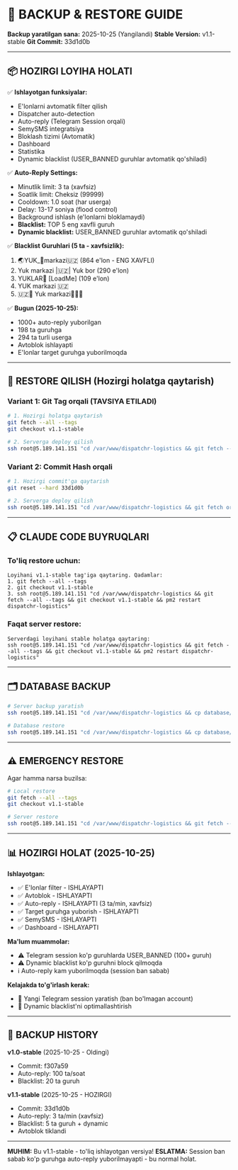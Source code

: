 # 🔄 BACKUP & RESTORE GUIDE

**Backup yaratilgan sana:** 2025-10-25 (Yangilandi)
**Stable Version:** v1.1-stable
**Git Commit:** 33d1d0b

---

## 📦 HOZIRGI LOYIHA HOLATI

✅ **Ishlayotgan funksiyalar:**
- E'lonlarni avtomatik filter qilish
- Dispatcher auto-detection
- Auto-reply (Telegram Session orqali)
- SemySMS integratsiya
- Bloklash tizimi (Avtomatik)
- Dashboard
- Statistika
- Dynamic blacklist (USER_BANNED guruhlar avtomatik qo'shiladi)

✅ **Auto-Reply Settings:**
- Minutlik limit: 3 ta (xavfsiz)
- Soatlik limit: Cheksiz (99999)
- Cooldown: 1.0 soat (har userga)
- Delay: 13-17 soniya (flood control)
- Background ishlash (e'lonlarni bloklamaydi)
- **Blacklist:** TOP 5 eng xavfli guruh
- **Dynamic blacklist:** USER_BANNED guruhlar avtomatik qo'shiladi

✅ **Blacklist Guruhlari (5 ta - xavfsizlik):**
1. 🌏YUK_🎯markazi🇺🇿 (864 e'lon - ENG XAVFLI)
2. Yuk markazi |🇺🇿| Yuk bor (290 e'lon)
3. YUKLAR🚛 [LoadMe] (109 e'lon)
4. YUK markazi 🇺🇿
5. 🇺🇿🚚 Yuk markazi🚚🇺🇿

✅ **Bugun (2025-10-25):**
- 1000+ auto-reply yuborilgan
- 198 ta guruhga
- 294 ta turli userga
- Avtoblok ishlayapti
- E'lonlar target guruhga yuborilmoqda

---

## 🚨 RESTORE QILISH (Hozirgi holatga qaytarish)

### **Variant 1: Git Tag orqali (TAVSIYA ETILADI)**

```bash
# 1. Hozirgi holatga qaytarish
git fetch --all --tags
git checkout v1.1-stable

# 2. Serverga deploy qilish
ssh root@5.189.141.151 "cd /var/www/dispatchr-logistics && git fetch --all --tags && git checkout v1.1-stable && pm2 restart dispatchr-logistics"
```

### **Variant 2: Commit Hash orqali**

```bash
# 1. Hozirgi commit'ga qaytarish
git reset --hard 33d1d0b

# 2. Serverga deploy qilish
ssh root@5.189.141.151 "cd /var/www/dispatchr-logistics && git fetch origin && git reset --hard 33d1d0b && pm2 restart dispatchr-logistics"
```

---

## 📋 CLAUDE CODE BUYRUQLARI

### **To'liq restore uchun:**

```
Loyihani v1.1-stable tag'iga qaytaring. Qadamlar:
1. git fetch --all --tags
2. git checkout v1.1-stable
3. ssh root@5.189.141.151 "cd /var/www/dispatchr-logistics && git fetch --all --tags && git checkout v1.1-stable && pm2 restart dispatchr-logistics"
```

### **Faqat server restore:**

```
Serverdagi loyihani stable holatga qaytaring:
ssh root@5.189.141.151 "cd /var/www/dispatchr-logistics && git fetch --all --tags && git checkout v1.1-stable && pm2 restart dispatchr-logistics"
```

---

## 🗂️ DATABASE BACKUP

```bash
# Server backup yaratish
ssh root@5.189.141.151 "cd /var/www/dispatchr-logistics && cp database/db.json database/db.backup.$(date +%Y%m%d_%H%M%S).json"

# Database restore
ssh root@5.189.141.151 "cd /var/www/dispatchr-logistics && cp database/db.backup.YYYYMMDD_HHMMSS.json database/db.json && pm2 restart dispatchr-logistics"
```

---

## ⚠️ EMERGENCY RESTORE

Agar hamma narsa buzilsa:

```bash
# Local restore
git fetch --all --tags
git checkout v1.1-stable

# Server restore
ssh root@5.189.141.151 "cd /var/www/dispatchr-logistics && git fetch --all --tags && git checkout v1.1-stable && pm2 restart dispatchr-logistics"
```

---

## 📊 HOZIRGI HOLAT (2025-10-25)

**Ishlayotgan:**
- ✅ E'lonlar filter - ISHLAYAPTI
- ✅ Avtoblok - ISHLAYAPTI
- ✅ Auto-reply - ISHLAYAPTI (3 ta/min, xavfsiz)
- ✅ Target guruhga yuborish - ISHLAYAPTI
- ✅ SemySMS - ISHLAYAPTI
- ✅ Dashboard - ISHLAYAPTI

**Ma'lum muammolar:**
- ⚠️ Telegram session ko'p guruhlarda USER_BANNED (100+ guruh)
- ⚠️ Dynamic blacklist ko'p guruhni block qilmoqda
- ℹ️ Auto-reply kam yuborilmoqda (session ban sabab)

**Kelajakda to'g'irlash kerak:**
- 🔧 Yangi Telegram session yaratish (ban bo'lmagan account)
- 🔧 Dynamic blacklist'ni optimallashtirish

---

## 🎯 BACKUP HISTORY

**v1.0-stable** (2025-10-25 - Oldingi)
- Commit: f307a59
- Auto-reply: 100 ta/soat
- Blacklist: 20 ta guruh

**v1.1-stable** (2025-10-25 - HOZIRGI)
- Commit: 33d1d0b
- Auto-reply: 3 ta/min (xavfsiz)
- Blacklist: 5 ta guruh + dynamic
- Avtoblok tiklandi

---

**MUHIM:** Bu v1.1-stable - to'liq ishlayotgan versiya!
**ESLATMA:** Session ban sabab ko'p guruhga auto-reply yuborilmayapti - bu normal holat.
